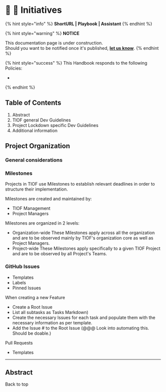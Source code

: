 # 📓 🚧 Initiatives

{% hint style="info" %}
**ShortURL | Playbook | Assistant**
{% endhint %}



{% hint style="warning" %}
**NOTICE**

This documentation page is under construction.\
Should you want to be notified once it's published, [**let us know**](https://tiof.click/TIOFTarianUpdatesService).
{% endhint %}



{% hint style="success" %}
This Handbook responds to the following Policies:

*
{% endhint %}



## Table of Contents

1. Abstract
2. TIOF general Dev Guidelines
3. Project Lockdown specific Dev Guidelines
4. Additional information

## Project Organization

### General considerations

### Milestones

Projects in TIOF use Milestones to establish relevant deadlines in order to structure their implementation.

Milestones are created and maintained by:

* TIOF Management
* Project Managers

Milestones are organized in 2 levels:

* Organization-wide These Milestones apply across all the organization and are to be observed mainly by TIOF's organization core as well as Project Managers.
* Project-wide These Milestones apply specifically to a given TIOF Project and are to be observed by all Project's Teams.

### GitHub Issues

* Templates
* Labels
* Pinned Issues

When creating a new Feature

* Create a Root Issue
* List all subtasks as Tasks Markdown)
* Create the necessary Issues for each task and populate them with the necessary information as per template.
* Add the Issue # to the Root Issue (@@@ Look into automating this. Should be doable.)

Pull Requests

* Templates

***

## Abstract

Back to top
